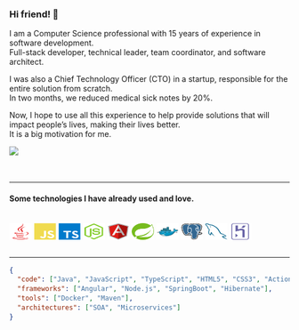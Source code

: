 ### Hi friend! 👋 

I am a Computer Science professional with 15 years of experience in software development.  
Full-stack developer, technical leader, team coordinator, and software architect.

I was also a Chief Technology Officer (CTO) in a startup, responsible for the entire solution from scratch.  
In two months, we reduced medical sick notes by 20%.

Now, I hope to use all this experience to help provide solutions that will impact people’s lives, making their lives better.  
It is a big motivation for me.


<a href="https://www.linkedin.com/in/giuliano-rezende/?locale=en_US"><img src="https://img.shields.io/badge/LinkedIn-0077B5?style=for-the-badge&logo=linkedin&logoColor=white" /></a>
            
<br/>
<hr />

#### Some technologies I have already used and love.
            
 <div style="display: inline_block"><br>
  <img align="center" alt="Java" height="30" width="40" src="https://raw.githubusercontent.com/devicons/devicon/master/icons/java/java-plain.svg">            
  <img align="center" alt="JavaScript" height="30" width="40" src="https://raw.githubusercontent.com/devicons/devicon/master/icons/javascript/javascript-plain.svg">
  <img align="center" alt="TypeScript" height="30" width="40" src="https://raw.githubusercontent.com/devicons/devicon/master/icons/typescript/typescript-plain.svg"> 
  <img align="center" alt="Node" height="30" width="40" src="https://raw.githubusercontent.com/devicons/devicon/master/icons/nodejs/nodejs-original.svg">          
  <img align="center" alt="Angular" height="30" width="40" src="https://raw.githubusercontent.com/devicons/devicon/master/icons/angularjs/angularjs-original.svg">             
  <img align="center" alt="Spring" height="30" width="40" src="https://raw.githubusercontent.com/devicons/devicon/master/icons/spring/spring-original.svg">
  <img align="center" alt="Docker" height="30" width="40" src="https://raw.githubusercontent.com/devicons/devicon/master/icons/docker/docker-original.svg">
  <img align="center" alt="PostgreSQL" height="30" width="40" src="https://raw.githubusercontent.com/devicons/devicon/master/icons/postgresql/postgresql-original.svg">          
  <img align="center" alt="MySQL" height="30" width="40" src="https://raw.githubusercontent.com/devicons/devicon/master/icons/mysql/mysql-original.svg">
  <img align="center" alt="Heroku" height="30" width="40" src="https://raw.githubusercontent.com/devicons/devicon/master/icons/heroku/heroku-original.svg">          
                                                              
</div>    
            
<br/>
<hr />

```json
{
  "code": ["Java", "JavaScript", "TypeScript", "HTML5", "CSS3", "ActionScript"],
  "frameworks": ["Angular", "Node.js", "SpringBoot", "Hibernate"],
  "tools": ["Docker", "Maven"],
  "architectures": ["SOA", "Microservices"]
}
```



<!--
**subgiu/subgiu** is a ✨ _special_ ✨ repository because its `README.md` (this file) appears on your GitHub profile.

Here are some ideas to get you started:

- 🔭 I’m currently working on ...
- 🌱 I’m currently learning ...
- 👯 I’m looking to collaborate on ...
- 🤔 I’m looking for help with ...
- 💬 Ask me about ...
- 📫 How to reach me: ...
- 😄 Pronouns: ...
- ⚡ Fun fact: ...
-->
